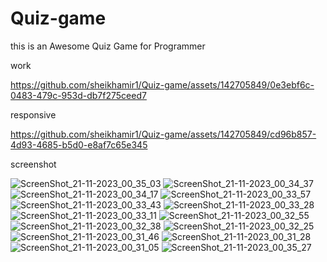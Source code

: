 # Quiz-game
this is an Awesome Quiz Game for Programmer 

work



https://github.com/sheikhamir1/Quiz-game/assets/142705849/0e3ebf6c-0483-479c-953d-db7f275ceed7

responsive



https://github.com/sheikhamir1/Quiz-game/assets/142705849/cd96b857-4d93-4685-b5d0-e8af7c65e345



screenshot

![ScreenShot_21-11-2023_00_35_03](https://github.com/sheikhamir1/Quiz-game/assets/142705849/448b7b4a-66d9-4d2b-80e8-6419a825062d)
![ScreenShot_21-11-2023_00_34_37](https://github.com/sheikhamir1/Quiz-game/assets/142705849/921f050e-0d93-4d21-9ecd-8c9f3c2c0c00)
![ScreenShot_21-11-2023_00_34_17](https://github.com/sheikhamir1/Quiz-game/assets/142705849/d584ec21-9e3c-4c16-8c7f-a8a08da004ab)
![ScreenShot_21-11-2023_00_33_57](https://github.com/sheikhamir1/Quiz-game/assets/142705849/73e41b03-89fb-446f-befa-f69188285c01)
![ScreenShot_21-11-2023_00_33_43](https://github.com/sheikhamir1/Quiz-game/assets/142705849/f4af1c8f-3274-4bd6-932d-257518ef1899)
![ScreenShot_21-11-2023_00_33_28](https://github.com/sheikhamir1/Quiz-game/assets/142705849/622d39d5-ee55-4e73-a626-405bef7f5921)
![ScreenShot_21-11-2023_00_33_11](https://github.com/sheikhamir1/Quiz-game/assets/142705849/9e111282-b860-4f27-8081-d3b1ff866478)
![ScreenShot_21-11-2023_00_32_55](https://github.com/sheikhamir1/Quiz-game/assets/142705849/d83a4307-8e0e-46da-898b-f9d17fbf5aa2)
![ScreenShot_21-11-2023_00_32_38](https://github.com/sheikhamir1/Quiz-game/assets/142705849/a3956f9b-ddcf-4df2-96da-b1090fc91d92)
![ScreenShot_21-11-2023_00_32_25](https://github.com/sheikhamir1/Quiz-game/assets/142705849/af307620-10fd-43e4-bbef-4728ce6befbd)
![ScreenShot_21-11-2023_00_31_46](https://github.com/sheikhamir1/Quiz-game/assets/142705849/567591cf-f5fa-4110-9f5f-efaebdd9ff07)
![ScreenShot_21-11-2023_00_31_28](https://github.com/sheikhamir1/Quiz-game/assets/142705849/6531a436-7256-47b8-be59-7e98e3a3aad8)
![ScreenShot_21-11-2023_00_31_05](https://github.com/sheikhamir1/Quiz-game/assets/142705849/8eccaf23-60ba-4aa8-a26a-fe6cdd980102)
![ScreenShot_21-11-2023_00_35_27](https://github.com/sheikhamir1/Quiz-game/assets/142705849/6b2d3fb6-a198-407e-943b-9a09045a77a4)



